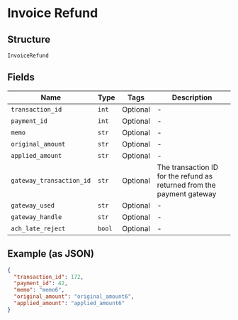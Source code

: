 
# Invoice Refund

## Structure

`InvoiceRefund`

## Fields

| Name | Type | Tags | Description |
|  --- | --- | --- | --- |
| `transaction_id` | `int` | Optional | - |
| `payment_id` | `int` | Optional | - |
| `memo` | `str` | Optional | - |
| `original_amount` | `str` | Optional | - |
| `applied_amount` | `str` | Optional | - |
| `gateway_transaction_id` | `str` | Optional | The transaction ID for the refund as returned from the payment gateway |
| `gateway_used` | `str` | Optional | - |
| `gateway_handle` | `str` | Optional | - |
| `ach_late_reject` | `bool` | Optional | - |

## Example (as JSON)

```json
{
  "transaction_id": 172,
  "payment_id": 42,
  "memo": "memo6",
  "original_amount": "original_amount6",
  "applied_amount": "applied_amount6"
}
```

